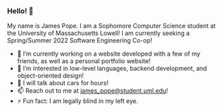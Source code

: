 ### Hello! 👋

My name is James Pope. I am a Sophomore Computer Science student at the University of Massachusetts Lowell!
I am currently seeking a Spring/Summer 2022 Software Engineering Co-op!
<!--
**jpope15/jpope15** is a ✨ _special_ ✨ repository because its `README.md` (this file) appears on your GitHub profile.
-->

- 🔭 I’m currently working on a website developed with a few of my friends, as well as a personal portfolio website!
- 🌱 I’m interested in low-level languages, backend development, and object-oriented design!
- 💬 I will talk about cars for hours!
- 📫 Reach out to me at james_pope@student.uml.edu!
- ⚡ Fun fact: I am legally blind in my left eye. 

